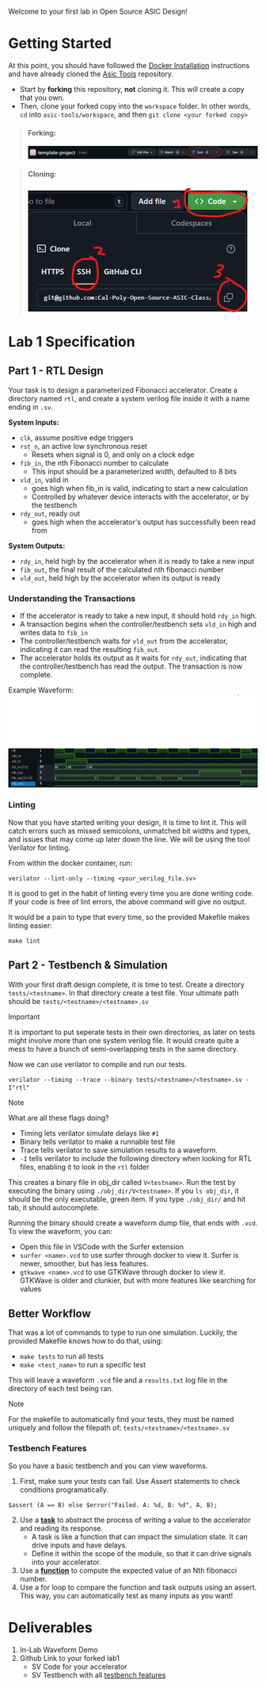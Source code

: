 
Welcome to your first lab in Open Source ASIC Design!

# Getting Started
At this point, you should have followed the [Docker Installation](https://github.com/Cal-Poly-Open-Source-ASIC-Class) instructions and have already cloned the [Asic Tools](https://github.com/Cal-Poly-Open-Source-ASIC-Class/asic-tools) repository. 

- Start by __forking__ this repository, __not__ cloning it. This will create a copy that you own.
- Then, clone your forked copy into the `workspace`  folder. In other words, `cd` into `asic-tools/workspace`, and then `git clone <your forked copy>`
>#### Forking:
>![alt text](docs/fork.png)

>#### Cloning:
>![alt text](docs/clone.png)

# Lab 1 Specification

## Part 1 - RTL Design
Your task is to design a parameterized Fibonacci accelerator. Create a directory named `rtl`, and create a system verilog file inside it with a name ending in `.sv`.

__System Inputs:__
- `clk`, assume positive edge triggers
- `rst_n`, an active low synchronous reset
    - Resets when signal is 0, and only on a clock edge
- `fib_in`, the nth Fibonacci number to calculate
    - This input should be a parameterized width, defaulted to 8 bits
- `vld_in`, valid in
    - goes high when fib_in is valid, indicating to start a new calculation
    - Controlled by whatever device interacts with the accelerator, or by the testbench
- `rdy_out`, ready out
    - goes high when the accelerator's output has successfully been read from 

__System Outputs:__
- `rdy_in`, held high by the accelerator when it is ready to take a new input
- `fib_out`, the final result of the calculated nth fibonacci number
- `vld_out`, held high by the accelerator when its output is ready

### Understanding the Transactions
- If the accelerator is ready to take a new input, it should hold `rdy_in` high.
- A transaction begins when the controller/testbench sets `vld_in` high and writes data to `fib_in`
- The controller/testbench waits for `vld_out` from the accelerator, indicating it can read the resulting `fib_out`.
- The accelerator holds its output as it waits for `rdy_out`, indicating that the controller/testbench has read the output. The transaction is now complete.

Example Waveform:
![alt text](docs/waveform.png)

### Linting
Now that you have started writing your design, it is time to lint it. This will catch errors such as missed semicolons, unmatched bit widths and types, and issues that may come up later down the line. We will be using the tool Verilator for linting.

 From within the docker container, run:

```
verilator --lint-only --timing <your_verilog_file.sv>
```

It is good to get in the habit of linting every time you are done writing code. If your code is free of lint errors, the above command will give no output.

It would be a pain to type that every time, so the provided Makefile makes linting easier:
```
make lint
```


## Part 2 - Testbench & Simulation

With your first draft design complete, it is time to test. Create a directory `tests/<testname>`. In that directory create a test file. Your ultimate path should be `tests/<testname>/<testname>.sv`

> [!IMPORTANT]  
> It is important to put seperate tests in their own directories, as later on tests might involve more than one system verilog file. It would create quite a mess to have a bunch of semi-overlapping tests in the same directory.

Now we can use verilator to compile and run our tests.
```
verilator --timing --trace --binary tests/<testname>/<testname>.sv -I"rtl"
```
> [!NOTE]
> What are all these flags doing?
> - Timing lets verilator simulate delays like `#1`
> - Binary tells verilator to make a runnable test file
> - Trace tells verilator to save simulation results to a waveform.
> - `-I` tells verilator to include the following directory when looking for RTL files, enabling it to look in the `rtl` folder

This creates a binary file in obj_dir called `V<testname>`. Run the test by executing the binary using `./obj_dir/V<testname>`. If you `ls obj_dir`, it should be the only executable, green item. If you type `./obj_dir/` and hit tab, it should autocomplete.

Running the binary should create a waveform dump file, that ends with `.vcd`. To view the waveform, you can:
- Open this file in VSCode with the Surfer extension
- `surfer <name>.vcd` to use surfer through docker to view it. Surfer is newer, smoother, but has less features.
- `gtkwave <name>.vcd` to use GTKWave through docker to view it. GTKWave is older and clunkier, but with more features like searching for values

## Better Workflow
That was a lot of commands to type to run one simulation. Luckily, the provided Makefile knows how to do that, using:
- `make tests` to run all tests
- `make <test_name>` to run a specific test

This will leave a waveform `.vcd` file and a `results.txt` log file in the directory of each test being ran.

>[!NOTE]
> For the makefile to automatically find your tests, they must be named uniquely and follow the filepath of:
```tests/<testname>/<testname>.sv```


### Testbench Features
So you have a basic testbench and you can view waveforms.

1. First, make sure your tests can fail. Use Assert statements to check conditions programatically.
```
$assert (A == B) else $error("Failed. A: %d, B: %d", A, B);
```
2. Use a __[task](https://vlsiverify.com/system-verilog/tasks/)__ to abstract the process of writing a value to the accelerator and reading its response. 
    - A task is like a function that can impact the simulation state. It can drive inputs and have delays.
    - Define it within the scope of the module, so that it can drive signals into your accelerator.
3. Use a __[function](https://www.chipverify.com/systemverilog/systemverilog-functions)__ to compute the expected value of an Nth fibonacci number. 
4. Use a for loop to compare the function and task outputs using an assert. This way, you can automatically test as many inputs as you want!

# Deliverables
1. In-Lab Waveform Demo
1. Github Link to your forked lab1
    - SV Code for your accelerator
    - SV Testbench with all [testbench features](#testbench-features)
